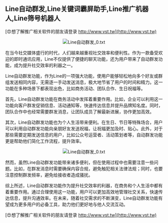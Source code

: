 ## **Line自动群发,Line关键词霸屏助手,Line推广机器人,Line筛号机器人**

[😍想了解推广相关软件的朋友请登录 http://www.vst.tw](http://www.vst.tw)

 <center><img src="https://vst.tw/MP4/tuiguang/png/0.png" alt="Line自动群发_0.txt"></center>

在当今社交媒体盛行的时代，人们越来越重视社交效率和便利性。作为一款备受欢迎的即时通讯应用，Line不仅提供了便捷的聊天功能，还为用户带来了自动群发功能，成为提升社交效率的利器之一。

Line自动群发功能，作为Line的一项强大功能，使用户能够轻松地向多个好友或群组发送相同内容，无需逐一手动发送消息，极大地节省了用户的时间和精力。这一功能在多种场景下都表现出色，比如商务活动、团队合作、生日祝福等。

首先，Line自动群发功能在商务活动中发挥着重要作用。比如，企业可以利用这一功能向客户群发促销信息、活动通知等，快速传达信息并提升品牌知名度。同时，团队合作中也经常需要群发消息，让团队成员了解最新进展，协作更加高效。

其次，Line自动群发功能也为个人生活带来便利。在生日、节日等特殊场合，用户可以利用自动群发功能向亲朋好友发送祝福，让祝福更加及时、贴心。此外，对于那些需要定期发送信息的用户，比如公众号运营者、活动策划者等，自动群发功能更是帮助他们简化工作流程，提升效率。

 <center><img src="https://vst.tw/MP4/tuiguang/png/4.png" alt="Line自动群发_0.txt"></center>

然而，虽然Line自动群发功能带来诸多便利，但在使用过程中也需要注意一些问题。比如，在群发消息时需要确保内容合规，避免触犯相关法律法规；同时，也要注意控制群发频率，避免给接收者造成骚扰。

综上所述，Line自动群发功能作为提升社交效率的利器，在商务和个人生活中都有着重要作用。通过合理使用这一功能，用户可以更加高效地管理社交关系，快速传达信息，提升沟通效率。在未来，随着社交需求的不断演变，Line自动群发功能有望成为更多用户的必备工具，助力他们更好地与他人交流互动。

[😍想了解推广相关软件的朋友请登录 http://www.vst.tw](http://www.vst.tw)



